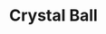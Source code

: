 ---
layout: "layouts/games.njk"
title: "Crystal Ball"
photo: "/assets/backgrounds/GAMCrystalBall.jpg"
provider: "Gamomat"
description: "Die „Kristallkugel“ führt den Spieler auf eine Reise in die mittelalterliche Welt der Fantasie. Während der Freispiele werden Walzen mit Bonussymbolen zu vollen Bonussymbolwalzen gestempelt."
iframe: "https://www.platincasino.com/games/oryx/GAMCrystalBall/66761"
---